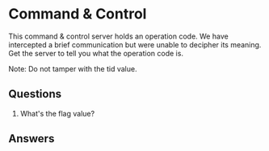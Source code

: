 # Command & Control
This command & control server holds an operation code. We have intercepted a brief communication but were unable to decipher its meaning. Get the server to tell you what the operation code is.

Note: Do not tamper with the tid value.

## Questions
1. What's the flag value?

## Answers
